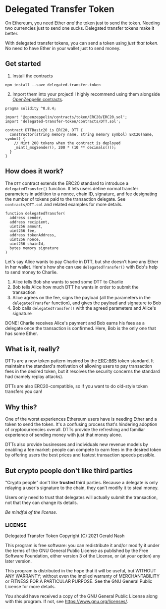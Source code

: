 # Delegated Transfer Token

On Ethereum, you need Ether _and_ the token just to send the token. Needing two currencies just to send one sucks. Delegated transfer tokens make it better.

With delegated transfer tokens, you can send a token using _just that token_. No need to have Ether in your wallet just to send money.

## Get started

1. Install the contracts

```
npm install --save delegated-transfer-token
```

2. Import them into your project! I highly recommend using them alongside [OpenZeppelin contracts](https://github.com/OpenZeppelin/openzeppelin-contracts).

```solidity
pragma solidity ^0.8.4;

import '@openzeppelin/contracts/token/ERC20/ERC20.sol';
import 'delegated-transfer-token/contracts/DTT.sol';

contract DTTBasic20 is ERC20, DTT {
  constructor(string memory name, string memory symbol) ERC20(name, symbol) {
    // Mint 200 tokens when the contract is deployed
    _mint(_msgSender(), 200 * (10 ** decimals()));
  }
}
```

## How does it work?

The `DTT` contract extends the ERC20 standard to introduce a `delegatedTransfer()` function. It lets users define normal transfer parameters in addition to a nonce, chain ID, signature, and fee designating the number of tokens paid to the transaction delegate. See `contracts/DTT.sol` and related examples for more details.

```solidity
function delegatedTransfer(
  address sender,
  address recipient,
  uint256 amount,
  uint256 fee,
  address tokenAddress,
  uint256 nonce,
  uint256 chainId,
  bytes memory signature
)
```

Let's say Alice wants to pay Charlie in DTT, but she doesn't have any Ether in her wallet. Here's how she can use `delegatedTransfer()` with Bob's help to send money to Charlie.

1. Alice tells Bob she wants to send some DTT to Charlie
2. Bob tells Alice how much DTT he wants in order to submit the transaction
3. Alice agrees on the fee, signs the payload (all the parameters in the `delegatedTransfer` function), and gives the payload and signature to Bob
4. Bob calls `delegatedTransfer()` with the agreed parameters and Alice's signature

DONE! Charlie receives Alice's payment and Bob earns his fees as a delegate once the transaction is confirmed. Here, Bob is the only one that has some Ether.

## What is it, really?

DTTs are a new token pattern inspired by the [ERC-865](https://github.com/ethereum/EIPs/issues/865) token standard. It maintains the standard's motivation of allowing users to pay transaction fees in the desired token, but it resolves the security concerns the standard had (namely replay attacks).

DTTs are also ERC20-compatible, so if you want to do old-style token transfers you can!

## Why this?

One of the worst experiences Ethereum users have is needing Ether and a token to send the token. It's a confusing process that's hindering adoption of cryptocurrencies overall. DTTs provide the refreshing and familiar experience of sending money with just that money alone.

DTTs also provide businesses and individuals new revenue models by enabling a fee market: people can compete to earn fees in the desired token by offering users the best prices and fastest transaction speeds possible.

## But crypto people don't like third parties

"Crypto people" don't like **trusted** third parties. Because a delegate is only relaying a user's signature to the chain, they can't modify it to steal money.

Users only need to trust that delegates will actually submit the transaction, not that they can change its details.

_Be mindful of the license._

### LICENSE

Delegated Transfer Token
Copyright (C) 2021 Gerald Nash

This program is free software: you can redistribute it and/or modify it under the terms of the GNU General Public License as published by the Free Software Foundation, either version 3 of the License, or (at your option) any later version.

This program is distributed in the hope that it will be useful, but WITHOUT ANY WARRANTY; without even the implied warranty of MERCHANTABILITY or FITNESS FOR A PARTICULAR PURPOSE. See the GNU General Public License for more details.

You should have received a copy of the GNU General Public License along with this program. If not, see <https://www.gnu.org/licenses/>.
